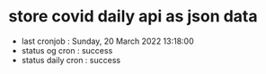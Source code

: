 # store covid daily api as json data

- last cronjob : Sunday, 20 March 2022 13:18:00
- status og cron : success
- status daily cron : success
      
      